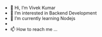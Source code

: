 - 👋 Hi, I’m Vivek Kumar
- 👀 I’m interested in Backend Development
- 🌱 I’m currently learning Nodejs
- 
- 📫 How to reach me ...

<!---
vaayu7/vaayu7 is a ✨ special ✨ repository because its `README.md` (this file) appears on your GitHub profile.
You can click the Preview link to take a look at your changes.
--->
